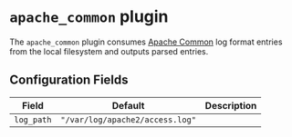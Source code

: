 # `apache_common` plugin

The `apache_common` plugin consumes [Apache Common](https://httpd.apache.org/docs/2.4/logs.html) log format entries from the local filesystem and outputs parsed entries.

## Configuration Fields

| Field | Default | Description |
| --- | --- | --- |
| `log_path` | `"/var/log/apache2/access.log"` |